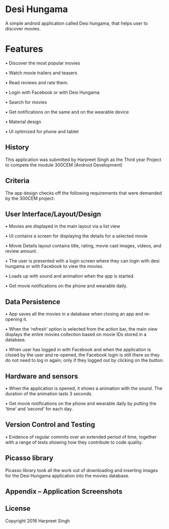 # Desi Hungama

A simple android application called Desi hungama, that helps user to discover movies.

# Features

•	Discover the most popular movies

•	Watch movie trailers and teasers

•	Read reviews and rate them.

•	Login with Facebook or with Desi Hungama

•	Search for movies

•	Get notifications on the same and on the wearable device

•	Material design

•	UI optimized for phone and tablet

## History

This application was submitted by Harpreet Singh as the Third year Project to compete the module 300CEM (Android Development)

## Criteria 

The app design checks off the following requirements that were demanded by the 300CEM project:

## User Interface/Layout/Design

•	Movies are displayed in the main layout via a list view

•	UI contains a screen for displaying the details for a selected movie

•	Movie Details layout contains title, rating, movie cast images, videos, and review amount.

•	The user is presented with a login screen where they can login with desi hungama or with Facebook to view the movies.


•	Loads up with sound and animation when the app is started.

•	Get movie notifications on the phone and wearable daily. 

## Data Persistence

•	App saves all the movies in a database when closing an app and re-opening it. 

•	When the ‘refresh’ option is selected from the action bar, the main view displays the entire movies collection based on movie IDs stored in a database.

•	When user has logged in with Facebook and when the application is closed by the user and re-opened, the Facebook login is still there so they do not need to log in again; only if they logged out by clicking on the button.



## Hardware and sensors

•	When the application is opened, it shows a animation with the sound. The duration of the animation lasts 3 seconds.

•	Get movie notifications on the phone and wearable daily by putting the ‘time’ and ‘second’ for each day. 

## Version Control and Testing

•	Evidence of regular commits over an extended period of time, together with a range of tests showing how they contribute to code quality.

## Picasso library 

Picasso library took all the work out of downloading and inserting images for the Desi Hungama application into the movies database. 

## Appendix – Application Screenshots



## License

Copyright 2016 Harpreet Singh

